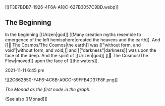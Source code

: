 ![[F3E7BDB7-1926-4F6A-A18C-627B3057C9BD.webp]]
## The Beginning

In the beginning [[Urizen|god]] [[Many creation myths resemble to emergence of the left hemisphere|created the heavens and the earth]]. And [[🔮 The Cosmos/The Cosmos|the earth]] was [["without form, and void"|without form, and void;]] and [["darkness"|darkness]] was upon the face of the deep. And the spirit of [[Urizen|god]] [[🔮 The Cosmos/The Flow|moved]] upon the face of [[the waters]].

2021-11-11 6:45 pm

![[2C662850-F4F6-4C6B-A9CC-59FFB4D37F8F.png]]

_The Monad as the first node in the graph._

(See also [[Monad]])






